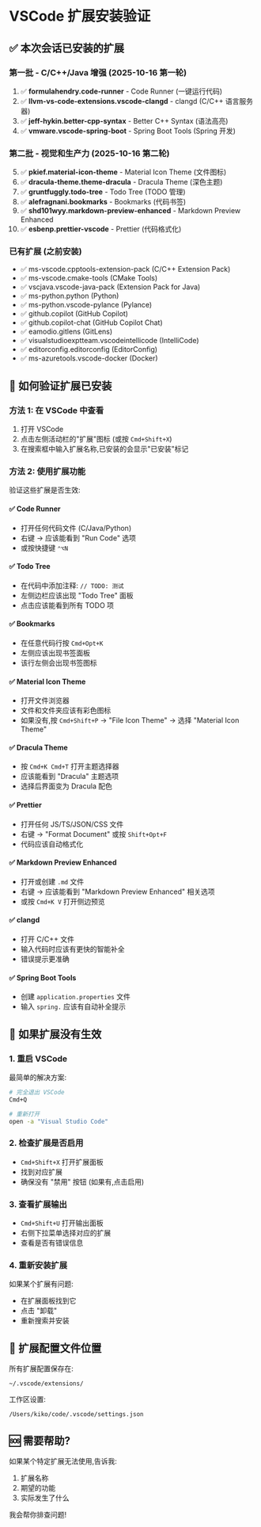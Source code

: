# VSCode 扩展安装验证

## ✅ 本次会话已安装的扩展

### 第一批 - C/C++/Java 增强 (2025-10-16 第一轮)
1. ✅ **formulahendry.code-runner** - Code Runner (一键运行代码)
2. ✅ **llvm-vs-code-extensions.vscode-clangd** - clangd (C/C++ 语言服务器)
3. ✅ **jeff-hykin.better-cpp-syntax** - Better C++ Syntax (语法高亮)
4. ✅ **vmware.vscode-spring-boot** - Spring Boot Tools (Spring 开发)

### 第二批 - 视觉和生产力 (2025-10-16 第二轮)
5. ✅ **pkief.material-icon-theme** - Material Icon Theme (文件图标)
6. ✅ **dracula-theme.theme-dracula** - Dracula Theme (深色主题)
7. ✅ **gruntfuggly.todo-tree** - Todo Tree (TODO 管理)
8. ✅ **alefragnani.bookmarks** - Bookmarks (代码书签)
9. ✅ **shd101wyy.markdown-preview-enhanced** - Markdown Preview Enhanced
10. ✅ **esbenp.prettier-vscode** - Prettier (代码格式化)

### 已有扩展 (之前安装)
- ✅ ms-vscode.cpptools-extension-pack (C/C++ Extension Pack)
- ✅ ms-vscode.cmake-tools (CMake Tools)
- ✅ vscjava.vscode-java-pack (Extension Pack for Java)
- ✅ ms-python.python (Python)
- ✅ ms-python.vscode-pylance (Pylance)
- ✅ github.copilot (GitHub Copilot)
- ✅ github.copilot-chat (GitHub Copilot Chat)
- ✅ eamodio.gitlens (GitLens)
- ✅ visualstudioexptteam.vscodeintellicode (IntelliCode)
- ✅ editorconfig.editorconfig (EditorConfig)
- ✅ ms-azuretools.vscode-docker (Docker)

## 🎯 如何验证扩展已安装

### 方法 1: 在 VSCode 中查看
1. 打开 VSCode
2. 点击左侧活动栏的"扩展"图标 (或按 `Cmd+Shift+X`)
3. 在搜索框中输入扩展名称,已安装的会显示"已安装"标记

### 方法 2: 使用扩展功能
验证这些扩展是否生效:

#### ✅ Code Runner
- 打开任何代码文件 (C/Java/Python)
- 右键 → 应该能看到 "Run Code" 选项
- 或按快捷键 `⌃⌥N`

#### ✅ Todo Tree
- 在代码中添加注释: `// TODO: 测试`
- 左侧边栏应该出现 "Todo Tree" 面板
- 点击应该能看到所有 TODO 项

#### ✅ Bookmarks
- 在任意代码行按 `Cmd+Opt+K`
- 左侧应该出现书签面板
- 该行左侧会出现书签图标

#### ✅ Material Icon Theme
- 打开文件浏览器
- 文件和文件夹应该有彩色图标
- 如果没有,按 `Cmd+Shift+P` → "File Icon Theme" → 选择 "Material Icon Theme"

#### ✅ Dracula Theme
- 按 `Cmd+K Cmd+T` 打开主题选择器
- 应该能看到 "Dracula" 主题选项
- 选择后界面变为 Dracula 配色

#### ✅ Prettier
- 打开任何 JS/TS/JSON/CSS 文件
- 右键 → "Format Document" 或按 `Shift+Opt+F`
- 代码应该自动格式化

#### ✅ Markdown Preview Enhanced
- 打开或创建 `.md` 文件
- 右键 → 应该能看到 "Markdown Preview Enhanced" 相关选项
- 或按 `Cmd+K V` 打开侧边预览

#### ✅ clangd
- 打开 C/C++ 文件
- 输入代码时应该有更快的智能补全
- 错误提示更准确

#### ✅ Spring Boot Tools
- 创建 `application.properties` 文件
- 输入 `spring.` 应该有自动补全提示

## 🚫 如果扩展没有生效

### 1. 重启 VSCode
最简单的解决方案:
```bash
# 完全退出 VSCode
Cmd+Q

# 重新打开
open -a "Visual Studio Code"
```

### 2. 检查扩展是否启用
- `Cmd+Shift+X` 打开扩展面板
- 找到对应扩展
- 确保没有 "禁用" 按钮 (如果有,点击启用)

### 3. 查看扩展输出
- `Cmd+Shift+U` 打开输出面板
- 右侧下拉菜单选择对应的扩展
- 查看是否有错误信息

### 4. 重新安装扩展
如果某个扩展有问题:
- 在扩展面板找到它
- 点击 "卸载"
- 重新搜索并安装

## 📝 扩展配置文件位置

所有扩展配置保存在:
```
~/.vscode/extensions/
```

工作区设置:
```
/Users/kiko/code/.vscode/settings.json
```

## 🆘 需要帮助?

如果某个特定扩展无法使用,告诉我:
1. 扩展名称
2. 期望的功能
3. 实际发生了什么

我会帮你排查问题!
